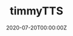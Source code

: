 ---
title: timmyTTS
summary: A text-to-speech Discord bot that can generate and send audio files of speech synthesis in multiple languages.
tags:
  - Web
date: "2020-07-20T00:00:00Z"

# Optional external URL for project (replaces project detail page).
external_link: https://github.com/noodulz/timmytts
---
